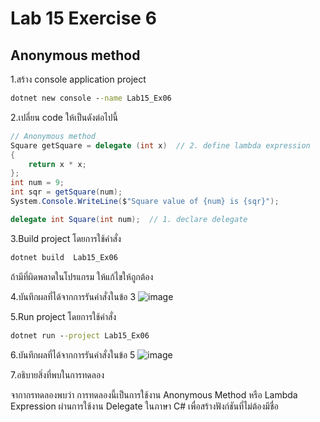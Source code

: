 # Lab 15 Exercise 6

## Anonymous method

1.สร้าง console application project

```cmd
dotnet new console --name Lab15_Ex06
```

2.เปลี่ยน code ให้เป็นดังต่อไปนี้

```cs
// Anonymous method
Square getSquare = delegate (int x)  // 2. define lambda expression
{
    return x * x;
};
int num = 9;
int sqr = getSquare(num);
System.Console.WriteLine($"Square value of {num} is {sqr}");

delegate int Square(int num);  // 1. declare delegate
```

3.Build project โดยการใช้คำสั่ง

```cmd
dotnet build  Lab15_Ex06
```

ถ้ามีที่ผิดพลาดในโปรแกรม ให้แก้ไขให้ถูกต้อง

4.บันทึกผลที่ได้จากการรันคำสั่งในข้อ 3
![image](https://github.com/ThanchiraCharakhon099/03376836-OOP-2566-Lab-15/assets/144195708/0a343e37-cee3-4858-9d7c-44e45fbd0c03)

5.Run project โดยการใช้คำสั่ง

```cmd
dotnet run --project Lab15_Ex06
```

6.บันทึกผลที่ได้จากการรันคำสั่งในข้อ 5
![image](https://github.com/ThanchiraCharakhon099/03376836-OOP-2566-Lab-15/assets/144195708/530d26db-81de-4d94-88df-145a34a2ceb8)

7.อธิบายสิ่งที่พบในการทดลอง

จากากรทดลองพบว่า การทดลองนี้เป็นการใช้งาน Anonymous Method หรือ Lambda Expression ผ่านการใช้งาน Delegate ในภาษา C# เพื่อสร้างฟังก์ชันที่ไม่ต้องมีชื่อ
